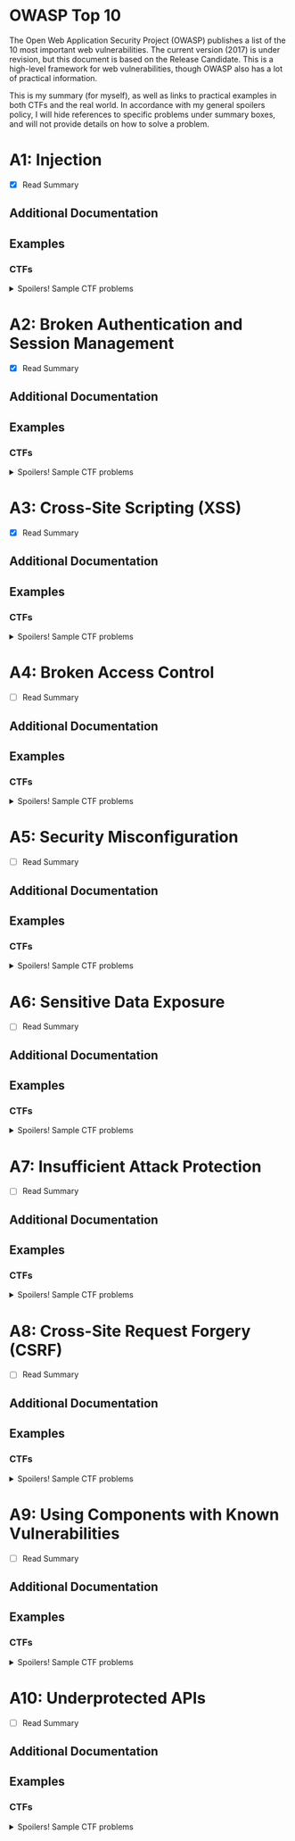 OWASP Top 10
============

The Open Web Application Security Project (OWASP) publishes a list of the 10 most important web vulnerabilities. The current version (2017) is under revision, but this document is based on the Release Candidate. This is a high-level framework for web vulnerabilities, though OWASP also has a lot of practical information.

This is my summary (for myself), as well as links to practical examples in both CTFs and the real world. In accordance with my general spoilers policy, I will hide references to specific problems under summary boxes, and will not provide details on how to solve a problem.

# A1: Injection
- [x] Read Summary

## Additional Documentation

## Examples
### CTFs
<details>
  <summary>Spoilers! Sample CTF problems</summary>
  <p>Injection is used in many basic CTF web challenges, so I'm not going to bother listing them all here. For a good (non-SQL) example, see <a href=https://www.hackthissite.org/missions/basic/7/>Hack This Site Basic 7</a>
</details>

# A2: Broken Authentication and Session Management
- [x] Read Summary

## Additional Documentation

## Examples
### CTFs
<details>
  <summary>Spoilers! Sample CTF problems </summary>
</details>

# A3: Cross-Site Scripting (XSS)
- [x] Read Summary

## Additional Documentation

## Examples
### CTFs
<details>
  <summary>Spoilers! Sample CTF problems </summary>
</details>

# A4: Broken Access Control
- [ ] Read Summary

## Additional Documentation

## Examples
### CTFs
<details>
  <summary>Spoilers! Sample CTF problems </summary>
</details>

# A5: Security Misconfiguration
- [ ] Read Summary

## Additional Documentation

## Examples
### CTFs
<details>
  <summary>Spoilers! Sample CTF problems </summary>
</details>

# A6: Sensitive Data Exposure
- [ ] Read Summary

## Additional Documentation

## Examples
### CTFs
<details>
  <summary>Spoilers! Sample CTF problems </summary>
</details>

# A7: Insufficient Attack Protection
- [ ] Read Summary

## Additional Documentation

## Examples
### CTFs
<details>
  <summary>Spoilers! Sample CTF problems </summary>
</details>

# A8: Cross-Site Request Forgery (CSRF)
- [ ] Read Summary

## Additional Documentation

## Examples
### CTFs
<details>
  <summary>Spoilers! Sample CTF problems </summary>
</details>

# A9: Using Components with Known Vulnerabilities
- [ ] Read Summary

## Additional Documentation

## Examples
### CTFs
<details>
  <summary>Spoilers! Sample CTF problems </summary>
</details>

# A10: Underprotected APIs
- [ ] Read Summary

## Additional Documentation

## Examples
### CTFs
<details>
  <summary>Spoilers! Sample CTF problems </summary>
</details>
